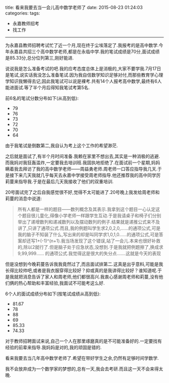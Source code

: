 title: 看来我要去当一会儿高中数学老师了
date: 2015-08-23 01:24:03
categories:
tags:
- 永嘉教师招考
- 找工作

---
为永嘉县教师招聘考试忙了近一个月,现在终于尘埃落定了.我报考的是高中数学.今年永嘉县共招三个高中数学老师,都是在永临中学.我的笔试成绩是70分,面试成绩是85.33分,总分位列第三,刚好能进.

说说我是怎么准备考试的吧.我的应考态度总体上是消极的,大家不要学我.7月17日是笔试,说实话我没怎么准备笔试.因为我自信数学知识足够对付,而那些教育学心理学知识我懒得去记,因此我笔试可以说是裸考.共有14个人报考高中数学,最终有6人能进面试.等了半个月后得知我笔试考第5名.

前6名的笔试分数分布如下(从高到低):
+ 79
+ 76
+ 73
+ 72
+ 70
+ 64

由于我笔试是倒数第二,我自认为考上这个工作的希望渺茫.

之后就是面试了,有半个月时间准备.我赖在家里不想出去,其实是一种消极的逃避.而我妈对我狂轰滥炸,一定要我去培训班.我固执地拒绝了.在面试前一个星期,妈妈瞒着我去拜访了我的高中数学老师——周益勇老师.周老师一口答应指导我几天.于是接下来几天我就几乎每天去永嘉中学接受周老师指导.他还推荐我的高中同学厉莉蔓来指导我.于是在最后几天我接收了他们的双重培训.

20号面试完了之后自我感觉很不好,觉得不太可能进了.20号晚上我发给周老师和莉蔓的消息中说道:

>所有人都是一样的题目——数列概念及其表示.我拿到这个题目一心认定这个题目很儿童化,得像小学老师一样跟学生互动.于是我请桌子和椅子们分别举出了递增数列和递减数列以及摆动数列的例子.结果就是递推公式来不及讲了,只讲了通项公式.而且,我的例题叫学生求2,0,2,0,……的通项公式,可是我的脑子不知装了什么,写出来的却是叫同学求1,0,1,0……的通项公式,可是答案却还写1+(-1)^(n+1).我当场发现了这个错误,站了一会儿.本来也很好补救的,除以2就行了.但是脑子处于应急状态,没想到.于是我就把例题擦了,换成求9,99,999…… 的通项公式.我觉得这是很大的失分点.……这就是今天的表现

但是没想到今晚莉蔓告诉我我竟然过了,而且面试排第二.这真是出乎意料,可能是我长得比较帅吧,或者是我衣服穿得比较好？抑或真的是我讲得比较好？谁知道呢.于是我就把消息告诉了家人和周老师,他们都很高兴.我衷心感谢周老师和莉蔓,没有他们俩的热心帮助和丰富经验,我面试不可能考这么好.

6个人的面试成绩分布如下(按笔试成绩从高到低):
+ 81.67
+ 78
+ 88
+ 69
+ 85.33
+ 74.33

对于教师招聘面试来说,自己一个人在那里琢磨真的是不可能准备好的.一定要找有经验的前辈来指导.我妈妈是对的,我的顽固是错的.

看来我要去当几年高中数学老师了.希望在带好学生之余,仍然有足够时间学数学.

我不会放弃成为一个数学家的梦想的,总有一天,我会去考研.而且这一天不会来得太晚.
